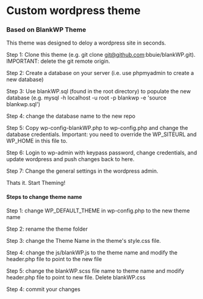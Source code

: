 # Custom wordpress theme

### Based on BlankWP Theme

This theme was designed to deloy a wordpress site in seconds.

Step 1: Clone this theme (e.g. git clone git@github.com:bbuie/blankWP.git). IMPORTANT: delete the git remote origin.

Step 2: Create a database on your server (i.e. use phpmyadmin to create a new database)

Step 3: Use blankWP.sql (found in the root directory) to populate the new database (e.g. mysql -h localhost -u root -p blankwp -e 'source blankwp.sql')

Step 4: change the database name to the new repo

Step 5: Copy wp-config-blankWP.php to wp-config.php and change the database credentials. Important: you need to override the WP_SITEURL and WP_HOME in this file to.  

Step 6: Login to wp-admin with keypass password, change credentials, and update wordpress and push changes back to here.

Step 7: Change the general settings in the wordpress admin. 

Thats it. Start Theming!

#### Steps to change theme name

Step 1: change WP_DEFAULT_THEME in wp-config.php to the new theme name

Step 2: rename the theme folder

Step 3: change the Theme Name in the theme's style.css file. 

Step 4: change the js/blankWP.js to the theme name and modify the header.php file to point to the new file

Step 5: change the blankWP.scss file name to theme name and modify header.php file to point to new file. Delete blankWP.css



Step 4: commit your changes

